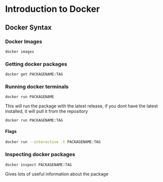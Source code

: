 # Introduction to Docker

## Docker Syntax
### Docker Images
```
docker images
```
### Getting docker packages
```
docker get PACKAGENAME:TAG
```
### Running docker terminals
```
docker run PACKAGENAME
```
This will run the package with the latest release, if you dont have the latest installed, it will pull it from the repository
```
docker run PACKAGENAME:TAG
```
#### Flags
```bash
docker run --interactive -t PACKAGENAME:TAG
```
### Inspecting docker packages
```
docker inspect PACKAGENAME:TAG
```
Gives lots of useful information about the package